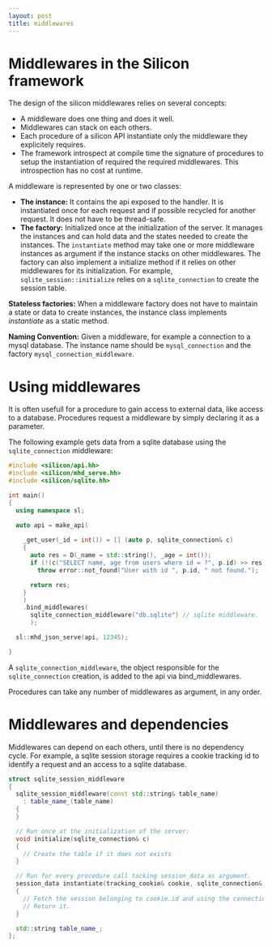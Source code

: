 ```yaml
---
layout: post
title: middlewares
---
```



Middlewares in the Silicon framework
============================================


The design of the silicon middlewares relies on several concepts:

   - A middleware does one thing and does it well.
   - Middlewares can stack on each others.
   - Each procedure of a silicon API instantiate only the middleware they explicitely requires.
   - The framework introspect at compile time the signature of
     procedures to setup the instantiation of required the required middlewares.
     This introspection has no cost at runtime.

A middleware is represented by one or two classes:

   - __The instance:__ It contains the api exposed to the handler. It is instantiated
     once for each request and if possible recycled for another request. It does not
     have to be thread-safe.
   - __The factory:__ Initialized once at the initialization of the
     server. It manages the instances and can hold data and the states
     needed to create the instances.  The ```instantiate``` method may take
     one or more middleware instances as argument if the instance
     stacks on other middlewares. The factory can also implement a
     initialize method if it relies on other middlewares for its
     initialization. For example, ```sqlite_session::initialize``` relies on
     a ```sqlite_connection``` to create the session table.

__Stateless factories:__ When a middleware factory does not have to
maintain a state or data to create instances, the instance class
implements _instantiate_ as a static method.

__Naming Convention:__ Given a middleware, for example a connection to a mysql
database. The instance name should be ```mysql_connection``` and the factory
```mysql_connection_middleware```. 


Using middlewares
=========================

It is often usefull for a procedure to gain access to external data,
like access to a database. Procedures request a middleware by simply
declaring it as a parameter.

The following example gets data from a sqlite database using the
```sqlite_connection``` middleware:

```c++
#include <silicon/api.hh>
#include <silicon/mhd_serve.hh>
#include <silicon/sqlite.hh>

int main()
{
  using namespace sl;

  auto api = make_api(
    
    _get_user(_id = int()) = [] (auto p, sqlite_connection& c)
    {
      auto res = D(_name = std::string(), _age = int());
      if (!(c("SELECT name, age from users where id = ?", p.id) >> res))
        throw error::not_found("User with id ", p.id, " not found.");

      return res;
    }
    )
    .bind_middlewares(
      sqlite_connection_middleware("db.sqlite") // sqlite middleware.
      );

  sl::mhd_json_serve(api, 12345);

}
```

A ```sqlite_connection_middleware```, the object responsible for the
```sqlite_connection``` creation, is added to the api via
bind_middlewares.

Procedures can take any number of middlewares as argument, in any order.

Middlewares and dependencies
=========================

Middlewares can depend on each others, until there is no dependency
cycle. For example, a sqlite session storage requires a cookie
tracking id to identify a request and an access to a sqlite database.

```c++
struct sqlite_session_middleware
{
  sqlite_session_middleware(const std::string& table_name)
    : table_name_(table_name)
  {
  }

  // Run once at the initialization of the server:
  void initialize(sqlite_connection& c)
  {
    // Create the table if it does not exists
  }

  // Run for every procedure call tacking session_data as argument.
  session_data instantiate(tracking_cookie& cookie, sqlite_connection& con)
  {
    // Fetch the session belonging to cookie.id and using the connection con.
    // Return it.
  }

  std::string table_name_;
};
```
